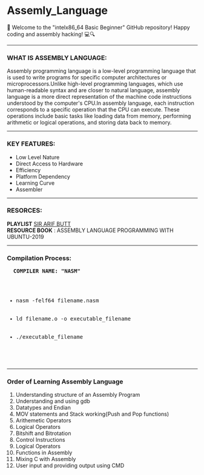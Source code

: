 # Assemly_Language
👋 Welcome to the "intelx86_64 Basic Beginner" GitHub repository!  Happy coding and assembly hacking! 💻🔍  
<hr></hr>

<h3>WHAT IS ASSEMBLY LANGUAGE:  </h3>
<P>Assembly programming language is a low-level programming language that is used to write programs for specific computer architectures or microprocessors.Unlike high-level programming languages, which use human-readable syntax and are closer to natural language, assembly language is a more direct representation of the machine code instructions understood by the computer's CPU.In assembly language, each instruction corresponds to a specific operation that the CPU can execute. These operations include basic tasks like loading data from memory, performing arithmetic or logical operations, and storing data back to memory. </P>
<hr></hr>

<h3>KEY FEATURES: </h3>
<ul>
  <li>Low Level Nature</li>
  <li>Direct Access to Hardware</li>
  <li>Efficiency</li>
  <li>Platform Dependency</li>
  <li>Learning Curve</li>
  <li>Assembler</li>
</ul>
<hr></hr>

<h3>RESORCES:</h3>
<b>PLAYLIST</b> <a href="https://www.youtube.com/playlist?list=PL7B2bn3G_wfCC2HDSXtMFsskasZ5fdLXz">SIR ARIF BUTT</a><br>
<b>RESOURCE BOOK</b> : ASSEMBLY LANGUAGE PROGRAMMING WITH UBUNTU-2019
<hr></hr>

<h3>Compilation Process:</h3>
<pre>
  <b>COMPILER NAME: "NASM"</b>
  <ul>
    <li>nasm -felf64 filename.nasm</li>
    <li>ld filename.o -o executable_filename</li>
    <li>./executable_filename</li>
  </ul>
</pre>
<hr></hr>

<h3>Order of Learning Assembly Language</h3>
<ol>
  <li>Understanding structure of an Assembly Program</li>
  <li>Understanding and using gdb </li>
  <li>Datatypes and Endian</li>
  <li>MOV statements and Stack working{Push and Pop functions)</li>
  <li>Arithemetic Operators</li>
  <li>Logical Operators</li>
  <li>Bitshift and Bitrotation</li>
  <li>Control Instructions</li>
  <li>Logical Operators</li>
  <li>Functions in Assembly</li>
  <li>Mixing C with Assembly </li>
  <li>User input and providing output using CMD </li>
</ol>



